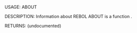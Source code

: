 USAGE:
     ABOUT  

DESCRIPTION:
     Information about REBOL
     ABOUT is a function .

RETURNS:
    (undocumented)
